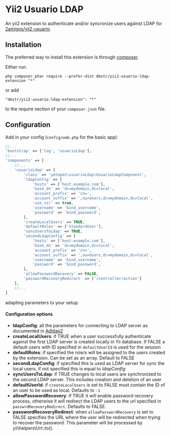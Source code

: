# Yii2 Usuario LDAP

An yii2 extension to authenticate and/or syncronize users against LDAP for [2amigos/yii2-usuario](https://github.com/2amigos/yii2-usuario).

## Installation

The preferred way to install this extension is through [composer](http://getcomposer.org/download/).

Either run:

```
php composer.phar require --prefer-dist dmstr/yii2-usuario-ldap-extension "*"
```

or add

```
"dmstr/yii2-usuario-ldap-extension": "*"
```

to the require section of your `composer.json` file.

## Configuration

Add in your config (`config/web.php` for the basic app):

```php
//...
'bootstrap' => ['log', 'usuarioLdap'],
//...
'components' => [
    //...
    'usuarioLdap' => [
        'class' => 'yetopen\usuarioLdap\UsuarioLdapComponent',
        'ldapConfig' => [
            'hosts' => ['host.example.com'],
            'base_dn' => 'dc=mydomain,dc=local',
            'account_prefix' => 'cn=',
            'account_suffix' => ',ou=Users,dc=mydomain,dc=local',
            'use_ssl' => true,
            'username' => 'bind_username',
            'password' => 'bind_password',
        ],
        'createLocalUsers' => TRUE,
        'defaultRoles' => ['standardUser'],
        'syncUsersToLdap' => TRUE,
        'secondLdapConfig' => [
            'hosts' => ['host.example.com'],
            'base_dn' => 'dc=mydomain,dc=local',
            'account_prefix' => 'cn=',
            'account_suffix' => ',ou=Users,dc=mydomain,dc=local',
            'username' => 'bind_username',
            'password' => 'bind_password',
        ],
        'allowPasswordRecovery' => FALSE,
        'passwordRecoveryRedirect' => ['/controller/action']
    ],
    //...
]
```
adapting parameters to your setup. 

#### Configuration options

* **ldapConfig**: all the parameters for connecting to LDAP server as documented in [Adldap2](https://adldap2.github.io/Adldap2/#/setup?id=options)
* **createLocalUsers**: if TRUE when a user successfully authenticate against the first LDAP server is created locally in Yii database. If FALSE a default users with ID specified in `defaultUserId` is used for the session
* **defaultRoles**: if specified the role/s will be assigned to the users created by the extension. Can be set as an array. Default to FALSE
* **secondLdapConfig**: if specified this is used as LDAP server for sync the local users, if not specified this is equal to _ldapConfig_
* **syncUsersToLdap**: if TRUE changes to local users are synchronized to the second LDAP server. This includes creation and deletion of an user
* **defaultUserId**: if `createLocalUsers` is set to FALSE must contain the ID of an user to be used as local. Defaults to `-1`
* **allowPasswordRecovery**: if TRUE it will enable password recovery process, otherwise it will redirect the LDAP users to the url specified in `passwrdRecoveryRedirect`. Defaults to FALSE.
* **passwordRecoveryRedirect**: when `allowPasswordRecovery` is set to FALSE specifies the URL where the user will be redirected when trying to recover the password. This parameter will be processed by yii\helpers\Url::to().
